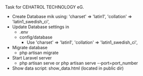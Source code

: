 Task for CEHATROL TECHNOLOGY eG.

* Create Database mik using:
  'charset' => 'latin1',
  'collation' => 'latin1_swedish_ci',
* Update Database settings in
  * .env
  * config/database
    * Use
      'charset' => 'latin1',
      'collation' => 'latin1_swedish_ci',
* Migrate database
  * php artisan migrate
* Start Laravel server
  * php artisan serve or php artisan serve --port=port_number
* Show data script: show_data.html (located in public dir)
